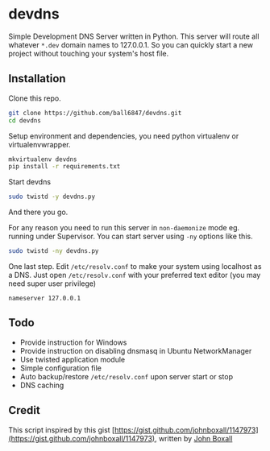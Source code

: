 devdns
======

Simple Development DNS Server written in Python.
This server will route all whatever `*.dev` domain names to 127.0.0.1.
So you can quickly start a new project without touching your system's host file.

## Installation

Clone this repo.

```bash
git clone https://github.com/ball6847/devdns.git
cd devdns
```

Setup environment and dependencies, you need python virtualenv or virtualenvwrapper.

```bash
mkvirtualenv devdns 
pip install -r requirements.txt
```

Start devdns

```bash
sudo twistd -y devdns.py
```

And there you go.

For any reason you need to run this server in `non-daemonize` mode eg. running under Supervisor.
You can start server using `-ny` options like this.

```bash
sudo twistd -ny devdns.py
```

One last step. Edit `/etc/resolv.conf` to make your system using localhost as a DNS.
Just open `/etc/resolv.conf` with your preferred text editor (you may need super user privilege)

```text
nameserver 127.0.0.1
```

## Todo

- Provide instruction for Windows
- Provide instruction on disabling dnsmasq in Ubuntu NetworkManager
- Use twisted application module
- Simple configuration file
- Auto backup/restore `/etc/resolv.conf` upon server start or stop
- DNS caching

## Credit

This script inspired by this gist [https://gist.github.com/johnboxall/1147973](https://gist.github.com/johnboxall/1147973), written by [John Boxall](https://github.com/johnboxall)